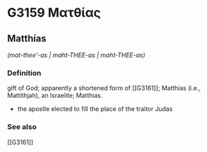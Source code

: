 # G3159 Ματθίας

## Matthías

_(mat-thee'-as | maht-THEE-as | maht-THEE-as)_

### Definition

gift of God; apparently a shortened form of [[G3161]]; Matthias (i.e., Mattithjah), an Israelite; Matthias.

- the apostle elected to fill the place of the traitor Judas

### See also

[[G3161]]

